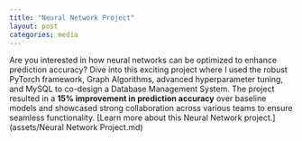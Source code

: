 ```yaml
---
title: "Neural Network Project"
layout: post
categories: media
---
```


Are you interested in how neural networks can be optimized to enhance prediction accuracy? Dive into this exciting project where I used the robust PyTorch framework, Graph Algorithms, advanced hyperparameter tuning, and MySQL to co-design a Database Management System. The project resulted in a **15% improvement in prediction accuracy** over baseline models and showcased strong collaboration across various teams to ensure seamless functionality. [Learn more about this Neural Network project.](assets/Neural Network Project.md)
